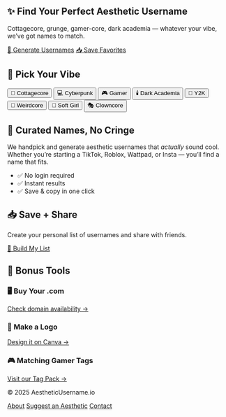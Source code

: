 <!DOCTYPE html>
<html lang="en">
<head>
  <meta charset="UTF-8" />
  <meta name="viewport" content="width=device-width, initial-scale=1.0" />
  <title>Aesthetic Username Generator</title>
  <script src="https://cdn.tailwindcss.com"></script>
</head>
<body class="bg-gradient-to-b from-pink-50 to-white text-gray-800">
  <!-- Hero -->
  <section class="text-center py-20 px-4">
    <h1 class="text-4xl md:text-6xl font-extrabold mb-4">✨ Find Your Perfect Aesthetic Username</h1>
    <p class="text-lg md:text-xl mb-6">Cottagecore, grunge, gamer-core, dark academia — whatever your vibe, we’ve got names to match.</p>
    <div class="flex justify-center gap-4">
      <a href="#generator" class="bg-pink-500 hover:bg-pink-600 text-white font-bold py-2 px-6 rounded-full shadow">💖 Generate Usernames</a>
      <a href="#save" class="border border-pink-500 text-pink-500 font-bold py-2 px-6 rounded-full hover:bg-pink-50">📥 Save Favorites</a>
    </div>
  </section>

  <!-- Aesthetic Filters -->
  <section id="generator" class="py-16 px-4">
    <h2 class="text-3xl font-bold text-center mb-8">🎨 Pick Your Vibe</h2>
    <div class="grid grid-cols-2 md:grid-cols-4 gap-4 max-w-4xl mx-auto">
      <button class="bg-white hover:bg-pink-100 border border-gray-200 py-3 px-4 rounded-xl">🌿 Cottagecore</button>
      <button class="bg-white hover:bg-pink-100 border border-gray-200 py-3 px-4 rounded-xl">💻 Cyberpunk</button>
      <button class="bg-white hover:bg-pink-100 border border-gray-200 py-3 px-4 rounded-xl">🎮 Gamer</button>
      <button class="bg-white hover:bg-pink-100 border border-gray-200 py-3 px-4 rounded-xl">🕯️ Dark Academia</button>
      <button class="bg-white hover:bg-pink-100 border border-gray-200 py-3 px-4 rounded-xl">🧃 Y2K</button>
      <button class="bg-white hover:bg-pink-100 border border-gray-200 py-3 px-4 rounded-xl">👻 Weirdcore</button>
      <button class="bg-white hover:bg-pink-100 border border-gray-200 py-3 px-4 rounded-xl">🦋 Soft Girl</button>
      <button class="bg-white hover:bg-pink-100 border border-gray-200 py-3 px-4 rounded-xl">🎭 Clowncore</button>
    </div>
  </section>

  <!-- Inspiration Section -->
  <section class="py-16 px-4 bg-white">
    <div class="max-w-3xl mx-auto text-center">
      <h2 class="text-3xl font-bold mb-4">🧠 Curated Names, No Cringe</h2>
      <p class="text-lg">We handpick and generate aesthetic usernames that <em>actually</em> sound cool. Whether you’re starting a TikTok, Roblox, Wattpad, or Insta — you’ll find a name that fits.</p>
      <ul class="text-left mt-6 space-y-2 text-gray-600">
        <li>✅ No login required</li>
        <li>✅ Instant results</li>
        <li>✅ Save & copy in one click</li>
      </ul>
    </div>
  </section>

  <!-- Save & Share Section -->
  <section id="save" class="py-16 px-4 bg-pink-50">
    <div class="max-w-3xl mx-auto text-center">
      <h2 class="text-3xl font-bold mb-4">📥 Save + Share</h2>
      <p class="mb-6">Create your personal list of usernames and share with friends.</p>
      <a href="#" class="bg-pink-500 hover:bg-pink-600 text-white font-bold py-3 px-6 rounded-full shadow">📝 Build My List</a>
    </div>
  </section>

  <!-- Bonus Tools -->
  <section class="py-16 px-4 bg-white">
    <div class="max-w-4xl mx-auto">
      <h2 class="text-3xl font-bold text-center mb-6">💸 Bonus Tools</h2>
      <div class="grid md:grid-cols-3 gap-6 text-center">
        <div>
          <h3 class="font-bold mb-2">🖥️ Buy Your .com</h3>
          <a href="#" class="text-pink-500 hover:underline">Check domain availability →</a>
        </div>
        <div>
          <h3 class="font-bold mb-2">🎨 Make a Logo</h3>
          <a href="#" class="text-pink-500 hover:underline">Design it on Canva →</a>
        </div>
        <div>
          <h3 class="font-bold mb-2">🎮 Matching Gamer Tags</h3>
          <a href="#" class="text-pink-500 hover:underline">Visit our Tag Pack →</a>
        </div>
      </div>
    </div>
  </section>

  <!-- Footer -->
  <footer class="text-center text-sm text-gray-500 py-6">
    <p>&copy; 2025 AestheticUsername.io</p>
    <div class="mt-2">
      <a href="#" class="hover:underline mx-2">About</a>
      <a href="#" class="hover:underline mx-2">Suggest an Aesthetic</a>
      <a href="#" class="hover:underline mx-2">Contact</a>
    </div>
  </footer>
</body>
</html>
